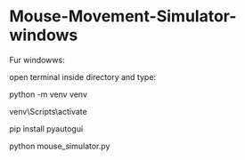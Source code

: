 # Mouse-Movement-Simulator-windows
Fur windowws:

open terminal inside directory and type:

python -m venv venv

venv\Scripts\activate

pip install pyautogui

python mouse_simulator.py
